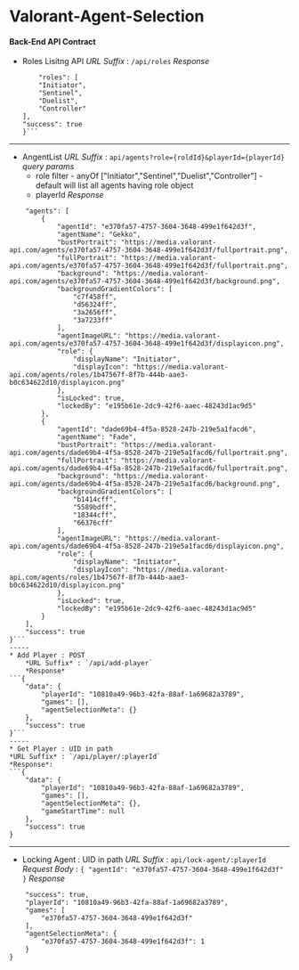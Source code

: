 # Valorant-Agent-Selection


#### Back-End API Contract

* Roles Lisitng API
  *URL Suffix* : `/api/roles`
  *Response* 
    ```{
        "roles": [
        "Initiator",
        "Sentinel",
        "Duelist",
        "Controller"
    ],
    "success": true
    }```
-----
* AngentList
   *URL Suffix* : `api/agents?role={roldId}&playerId={playerId}`
   *query params*
    - role filter
          - anyOf ["Initiator","Sentinel","Duelist","Controller"]
          - default will list all agents having role object
    - playerId
   *Response*
```{
    "agents": [
        {
            "agentId": "e370fa57-4757-3604-3648-499e1f642d3f",
            "agentName": "Gekko",
            "bustPortrait": "https://media.valorant-api.com/agents/e370fa57-4757-3604-3648-499e1f642d3f/fullportrait.png",
            "fullPortrait": "https://media.valorant-api.com/agents/e370fa57-4757-3604-3648-499e1f642d3f/fullportrait.png",
            "background": "https://media.valorant-api.com/agents/e370fa57-4757-3604-3648-499e1f642d3f/background.png",
            "backgroundGradientColors": [
                "c7f458ff",
                "d56324ff",
                "3a2656ff",
                "3a7233ff"
            ],
            "agentImageURL": "https://media.valorant-api.com/agents/e370fa57-4757-3604-3648-499e1f642d3f/displayicon.png",
            "role": {
                "displayName": "Initiator",
                "displayIcon": "https://media.valorant-api.com/agents/roles/1b47567f-8f7b-444b-aae3-b0c634622d10/displayicon.png"
            },
            "isLocked": true,
            "lockedBy": "e195b61e-2dc9-42f6-aaec-48243d1ac9d5"
        },
        {
            "agentId": "dade69b4-4f5a-8528-247b-219e5a1facd6",
            "agentName": "Fade",
            "bustPortrait": "https://media.valorant-api.com/agents/dade69b4-4f5a-8528-247b-219e5a1facd6/fullportrait.png",
            "fullPortrait": "https://media.valorant-api.com/agents/dade69b4-4f5a-8528-247b-219e5a1facd6/fullportrait.png",
            "background": "https://media.valorant-api.com/agents/dade69b4-4f5a-8528-247b-219e5a1facd6/background.png",
            "backgroundGradientColors": [
                "b1414cff",
                "5589bdff",
                "18344cff",
                "66376cff"
            ],
            "agentImageURL": "https://media.valorant-api.com/agents/dade69b4-4f5a-8528-247b-219e5a1facd6/displayicon.png",
            "role": {
                "displayName": "Initiator",
                "displayIcon": "https://media.valorant-api.com/agents/roles/1b47567f-8f7b-444b-aae3-b0c634622d10/displayicon.png"
            },
            "isLocked": true,
            "lockedBy": "e195b61e-2dc9-42f6-aaec-48243d1ac9d5"
        }
    ],
    "success": true
}```
-----
* Add Player : POST
    *URL Suffix* : `/api/add-player`
    *Response*
```{
    "data": {
        "playerId": "10810a49-96b3-42fa-88af-1a69682a3789",
        "games": [],
        "agentSelectionMeta": {}
    },
    "success": true
}```
-----
* Get Player : UID in path
*URL Suffix* : `/api/player/:playerId` 
*Response*: 
```{
    "data": {
        "playerId": "10810a49-96b3-42fa-88af-1a69682a3789",
        "games": [],
        "agentSelectionMeta": {},
        "gameStartTime": null
    },
    "success": true
}
```
-----
* Locking Agent : UID in path
  *URL Suffix* : `api/lock-agent/:playerId`
  *Request Body* : ```{
    "agentId": "e370fa57-4757-3604-3648-499e1f642d3f"
  }```
  *Response*
```{
    "success": true,
    "playerId": "10810a49-96b3-42fa-88af-1a69682a3789",
    "games": [
        "e370fa57-4757-3604-3648-499e1f642d3f"
    ],
    "agentSelectionMeta": {
        "e370fa57-4757-3604-3648-499e1f642d3f": 1
    }
}
```


